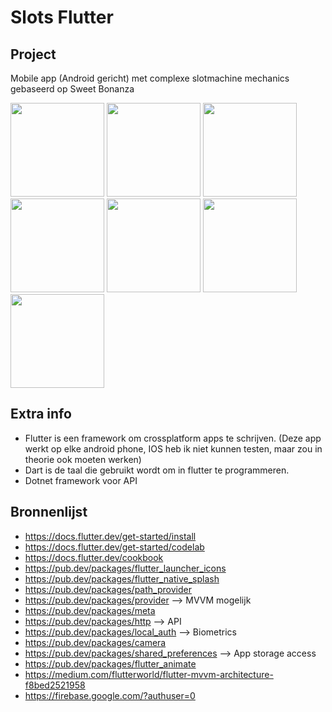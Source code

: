 # Slots Flutter

## Project
Mobile app (Android gericht) met complexe slotmachine mechanics gebaseerd op Sweet Bonanza


<img src="https://github.com/louisboret/CasinoOrderApp/assets/91128851/d5654582-cc8b-45c9-8e3a-0a9b1a79a515.jpg" width="150">
<img src="https://github.com/louisboret/CasinoOrderApp/assets/91128851/3e60924d-ad22-4c9d-85db-946adff680a7.jpg" width="150">
<img src="https://github.com/louisboret/CasinoOrderApp/assets/91128851/ab522195-fd62-48c2-b37d-5beefeeb06e3.jpg" width="150">
<img src="https://github.com/louisboret/CasinoOrderApp/assets/91128851/58b663df-2127-4d3c-a708-161312ba240c.jpg" width="150">
<img src="https://github.com/louisboret/CasinoOrderApp/assets/91128851/44fe798c-741b-4a19-9e3f-d7826b25bf0b.jpg" width="150">
<img src="https://github.com/louisboret/CasinoOrderApp/assets/91128851/a91d1c2d-0343-4b61-bee4-65370331cb81.jpg" width="150">
<img src="https://github.com/louisboret/CasinoOrderApp/assets/91128851/f446775a-27b9-4776-83c5-398a7323341d.jpg" width="150">

## Extra info

- Flutter is een framework om crossplatform apps te schrijven. (Deze app werkt op elke android phone, IOS heb ik niet kunnen testen, maar zou in theorie ook moeten werken)
- Dart is de taal die gebruikt wordt om in flutter te programmeren.
- Dotnet framework voor API

## Bronnenlijst
- https://docs.flutter.dev/get-started/install
- https://docs.flutter.dev/get-started/codelab
- https://docs.flutter.dev/cookbook
- https://pub.dev/packages/flutter_launcher_icons
- https://pub.dev/packages/flutter_native_splash
- https://pub.dev/packages/path_provider
- https://pub.dev/packages/provider --> MVVM mogelijk
- https://pub.dev/packages/meta
- https://pub.dev/packages/http --> API
- https://pub.dev/packages/local_auth --> Biometrics
- https://pub.dev/packages/camera
- https://pub.dev/packages/shared_preferences --> App storage access
- https://pub.dev/packages/flutter_animate
- https://medium.com/flutterworld/flutter-mvvm-architecture-f8bed2521958
- https://firebase.google.com/?authuser=0 
